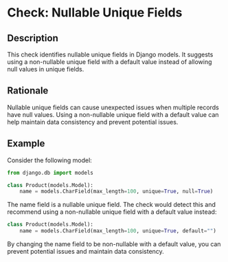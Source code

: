 <!-- checks/nullable_unique_fields.md -->

# Check: Nullable Unique Fields

## Description

This check identifies nullable unique fields in Django models. It suggests using a non-nullable unique field with a default value instead of allowing null values in unique fields.

## Rationale

Nullable unique fields can cause unexpected issues when multiple records have null values. Using a non-nullable unique field with a default value can help maintain data consistency and prevent potential issues.

## Example

Consider the following model:

```python
from django.db import models

class Product(models.Model):
    name = models.CharField(max_length=100, unique=True, null=True)
```

The name field is a nullable unique field. The check would detect this and recommend using a non-nullable unique field with a default value instead:

```python
class Product(models.Model):
    name = models.CharField(max_length=100, unique=True, default="")
```

By changing the name field to be non-nullable with a default value, you can prevent potential issues and maintain data consistency.
